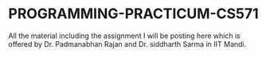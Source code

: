 # PROGRAMMING-PRACTICUM-CS571
All the material including the assignment I will be posting here which is offered by Dr. Padmanabhan Rajan and Dr. siddharth  Sarma in IIT Mandi.
